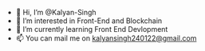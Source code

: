 - 👋 Hi, I’m @Kalyan-Singh
- 👀 I’m interested in Front-End and Blockchain
- 🌱 I’m currently learning Front End Devlopment
- 📫 You can mail me on kalyansingh240122@gmail.com
